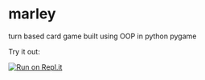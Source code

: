 # marley
turn based card game built using OOP in python pygame

Try it out:

[![Run on Repl.it](https://replit.com/badge/github/xBromsson/marley)](https://replit.com/new/github/xBromsson/marley)

